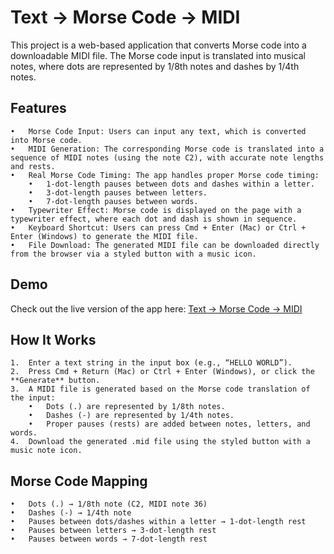 # Text → Morse Code → MIDI

This project is a web-based application that converts Morse code into a downloadable MIDI file. The Morse code input is translated into musical notes, where dots are represented by 1/8th notes and dashes by 1/4th notes.

## Features

	•	Morse Code Input: Users can input any text, which is converted into Morse code.
	•	MIDI Generation: The corresponding Morse code is translated into a sequence of MIDI notes (using the note C2), with accurate note lengths and rests.
	•	Real Morse Code Timing: The app handles proper Morse code timing:
		•	1-dot-length pauses between dots and dashes within a letter.
		•	3-dot-length pauses between letters.
		•	7-dot-length pauses between words.
	•	Typewriter Effect: Morse code is displayed on the page with a typewriter effect, where each dot and dash is shown in sequence.
	•	Keyboard Shortcut: Users can press Cmd + Enter (Mac) or Ctrl + Enter (Windows) to generate the MIDI file.
	•	File Download: The generated MIDI file can be downloaded directly from the browser via a styled button with a music icon.

## Demo

Check out the live version of the app here: [Text → Morse Code → MIDI](https://skillt3ch.github.io/Morse-to-MIDI)

## How It Works

	1.	Enter a text string in the input box (e.g., “HELLO WORLD”).
	2.	Press Cmd + Return (Mac) or Ctrl + Enter (Windows), or click the **Generate** button.
	3.	A MIDI file is generated based on the Morse code translation of the input:
		•	Dots (.) are represented by 1/8th notes.
		•	Dashes (-) are represented by 1/4th notes.
		•	Proper pauses (rests) are added between notes, letters, and words.
	4.	Download the generated .mid file using the styled button with a music note icon.

## Morse Code Mapping

	•	Dots (.) → 1/8th note (C2, MIDI note 36)
	•	Dashes (-) → 1/4th note
	•	Pauses between dots/dashes within a letter → 1-dot-length rest
	•	Pauses between letters → 3-dot-length rest
	•	Pauses between words → 7-dot-length rest